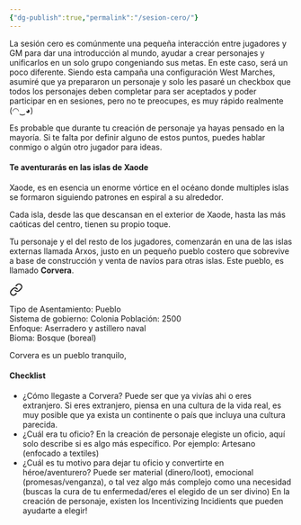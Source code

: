 ```yaml
---
{"dg-publish":true,"permalink":"/sesion-cero/"}
---
```


La sesión cero es comúnmente una pequeña interacción entre jugadores y GM para dar una introducción al mundo, ayudar a crear personajes y unificarlos en un solo grupo congeniando sus metas.
En este caso, será un poco diferente. Siendo esta campaña una configuración West Marches, asumiré que ya prepararon un personaje y solo les pasaré un checkbox que todos los personajes deben completar para ser aceptados y poder participar en en sesiones, pero no te preocupes, es muy rápido realmente (⁠◠⁠‿⁠◕⁠)

Es probable que durante tu creación de personaje ya hayas pensado en la mayoría. Si te falta por definir alguno de estos puntos, puedes hablar conmigo o algún otro jugador para ideas.

#### Te aventurarás en las islas de Xaode
Xaode, es en esencia un enorme vórtice en el océano donde multiples islas se formaron siguiendo patrones en espiral a su alrededor. 

Cada isla, desde las que descansan en el exterior de Xaode, hasta las más caóticas del centro, tienen su propio toque. 

Tu personaje y el del resto de los jugadores, comenzarán en una de las islas externas llamada Arxos, justo en un pequeño pueblo costero que sobrevive a base de construcción y venta de navíos para otras islas. 
Este pueblo, es llamado **Corvera**.


<div class="transclusion internal-embed is-loaded"><a class="markdown-embed-link" href="/locations/continents/xaode/corvera/" aria-label="Open link"><svg xmlns="http://www.w3.org/2000/svg" width="24" height="24" viewBox="0 0 24 24" fill="none" stroke="currentColor" stroke-width="2" stroke-linecap="round" stroke-linejoin="round" class="svg-icon lucide-link"><path d="M10 13a5 5 0 0 0 7.54.54l3-3a5 5 0 0 0-7.07-7.07l-1.72 1.71"></path><path d="M14 11a5 5 0 0 0-7.54-.54l-3 3a5 5 0 0 0 7.07 7.07l1.71-1.71"></path></svg></a><div class="markdown-embed">




Tipo de Asentamiento: Pueblo  
Sistema de gobierno: Colonia
Población: 2500  
Enfoque: Aserradero y astillero naval  
Bioma: Bosque (boreal)

Corvera es un pueblo tranquilo,


</div></div>


#### Checklist
- ¿Cómo llegaste a Corvera?
	Puede ser que ya vivías ahi o eres extranjero. Si eres extranjero, piensa en una cultura de la vida real, es muy posible que ya exista un continente o país que incluya una cultura parecida.
- ¿Cuál era tu oficio?
	En la creación de personaje elegiste un oficio, aquí solo describe si es algo más específico. Por ejemplo: Artesano (enfocado a textiles)
- ¿Cuál es tu motivo para dejar tu oficio y convertirte en héroe/aventurero?
	 Puede ser material (dinero/loot), emocional (promesas/venganza), o tal vez algo más complejo como una necesidad (buscas la cura de tu enfermedad/eres el elegido de un ser divino)
	 En la creación de personaje, existen los Incentivizing Incidients que pueden ayudarte a elegir!